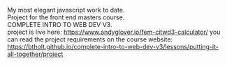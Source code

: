 My most elegant javascript work to date.  
Project for the front end masters course.  
COMPLETE INTRO TO WEB DEV V3.  
project is live here: https://www.andyglover.io/fem-citwd3-calculator/
you can read the project requirements on the course website: https://btholt.github.io/complete-intro-to-web-dev-v3/lessons/putting-it-all-together/project
